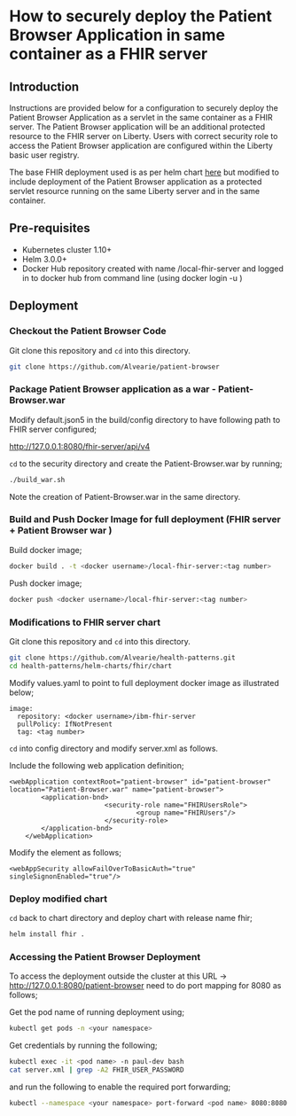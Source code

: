 # How to securely deploy the Patient Browser Application in same container as a FHIR server

## Introduction

Instructions are provided below for a configuration to securely deploy the Patient Browser Application as a servlet in the same container as a FHIR server. The Patient Browser application will be an additional protected resource to the FHIR server on Liberty. Users with correct security role to access the Patient Browser application are configured within the Liberty basic user registry.

The base FHIR deployment used is as per helm chart [here](https://github.com/Alvearie/health-patterns/blob/main/helm-charts/fhir/chart/README.md) but modified to include deployment of the Patient Browser application as a protected servlet resource running on the same Liberty server and in the same container.

## Pre-requisites

- Kubernetes cluster 1.10+
- Helm 3.0.0+
- Docker Hub repository created with name <docker username>/local-fhir-server and logged in to docker hub from command line (using docker login -u <docker usernmame>)

## Deployment

### Checkout the Patient Browser Code

Git clone this repository and `cd` into this directory.

```bash
git clone https://github.com/Alvearie/patient-browser
```

### Package Patient Browser application as a war - Patient-Browser.war

Modify default.json5 in the build/config directory to have following path to FHIR server configured;

http://127.0.0.1:8080/fhir-server/api/v4

`cd` to the security directory and create the Patient-Browser.war by running;

```bash
./build_war.sh
```

Note the creation of Patient-Browser.war in the same directory.

### Build and Push Docker Image for full deployment (FHIR server + Patient Browser war )

Build docker image;

```bash
docker build . -t <docker username>/local-fhir-server:<tag number>
```

Push docker image;

```bash
docker push <docker username>/local-fhir-server:<tag number>
```

### Modifications to FHIR server chart

Git clone this repository and `cd` into this directory.

```bash
git clone https://github.com/Alvearie/health-patterns.git
cd health-patterns/helm-charts/fhir/chart
```

Modify values.yaml to point to full deployment docker image as illustrated below;

```
image:
  repository: <docker username>/ibm-fhir-server
  pullPolicy: IfNotPresent
  tag: <tag number>
```

`cd` into config directory and modify server.xml as follows.

Include the following web application definition;

```
<webApplication contextRoot="patient-browser" id="patient-browser" location="Patient-Browser.war" name="patient-browser">
        <application-bnd>
                        <security-role name="FHIRUsersRole">
                                <group name="FHIRUsers"/>
                        </security-role>
        </application-bnd>
    </webApplication>
```

Modify the <webAppSecurity> element as follows;

```
<webAppSecurity allowFailOverToBasicAuth="true" singleSignonEnabled="true"/>
```

### Deploy modified chart

`cd` back to chart directory and deploy chart with release name fhir;

```bash
helm install fhir .
```

### Accessing the Patient Browser Deployment

To access the deployment outside the cluster at this URL -> http://127.0.0.1:8080/patient-browser need to do port mapping for 8080 as follows;

Get the pod name of running deployment using;

```bash
kubectl get pods -n <your namespace>
```

Get credentials by running the following;

```bash
kubectl exec -it <pod name> -n paul-dev bash
cat server.xml | grep -A2 FHIR_USER_PASSWORD
```

and run the following to enable the required port forwarding;

```bash
kubectl --namespace <your namespace> port-forward <pod name> 8080:8080
```
